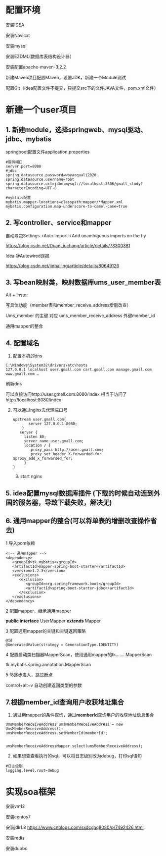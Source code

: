 # 配置环境
安装IDEA

安装Navicat

安装mysql

安装EZDML(数据库表结构设计器）

安装配置apache-maven-3.2.2

新建Maven项目配置Maven，设置JDK，新建一个Module测试

配置Git（idea配置文件不提交，只提交src下的文件JAVA文件，pom.xml文件）



# 新建一个user项目

## 1. 新建module，选择springweb、mysql驱动、jdbc、mybatis  

springboot配置文件application.properties

```
#服务端口
server.port=8080
#jdbc
spring.datasource.password=woyaoquali2020
spring.datasource.username=root
spring.datasource.url=jdbc:mysql://localhost:3306/gmall_study?characterEncoding=UTF-8

#mybtais配置
mybatis.mapper-locations=classpath:mapper/*Mapper.xml
mybatis.configuration.map-underscore-to-camel-case=true

```



## 2. 写controller、service和mapper

自动导包Settings->Auto Import->Add unambiguous imports on the fiy

 https://blog.csdn.net/DuanLiuchang/article/details/73300381 



Idea @Autowired误报

 https://blog.csdn.net/jinhaijing/article/details/80649126 



## 3. 写bean映射类，映射数据库ums_user_member表  

Alt + inster

写具体功能（member表和member_receive_address增删改查）

Ums_member 的主键 对应 ums_member_receive_address 外键member_id

通用mapper的整合



## 4. 配置域名 
   1. 配置本机的dns

```
C:\Windows\System32\drivers\etc\hosts
127.0.0.1 localhost user.gmall.com cart.gmall.com manage.gmall.com www.gmall.com …
```
刷新dns

可以直接访问http://user.gmall.com:8080/index 相当于访问了http://localhost:8080/index

2. 可以通过nginx去代理端口号

   ```
   upstream user.gmall.com{
          server 127.0.0.1:8080;
       }
      server {
        listen 80;
        server_name user.gmall.com;
        location / {
           proxy_pass http://user.gmall.com;
           proxy_set_header X-forwarded-for $proxy_add_x_forwarded_for;
        }
   }
   ```

   3. start nginx

## 5. idea配置mysql数据库插件  (下载的时候自动连到外国的服务器，导致下载失败，解决无)

## 6. 通用mapper的整合(可以将单表的增删改查操作省去)

1 导入pom依赖

```
<!-- 通用mapper -->
<dependency>
   <groupId>tk.mybatis</groupId>
   <artifactId>mapper-spring-boot-starter</artifactId>
   <version>1.2.3</version>
   <exclusions>
      <exclusion>
         <groupId>org.springframework.boot</groupId>
         <artifactId>spring-boot-starter-jdbc</artifactId>
      </exclusion>
   </exclusions>
</dependency>
```

2 配置mapper，继承通用mapper

**public interface** UserMapper **extends** Mapper<UmsMember>

 

3 配置通用mapper的主键和主键返回策略

```
@Id
@GeneratedValue(strategy = GenerationType.IDENTITY)
```

 

4 配置启动类扫描器MapperScan，使用通用mapper的tk……..MapperScan

tk.mybatis.spring.annotation.MapperScan

 

5 f8逐步进入，跳过断点



control+alt+v 自动创建返回类型的参数

## 7.根据member_id查询用户收获地址集合

1. 通过用mapper的条件查询，通过**memberId**查询用户的收获地址信息集合

```
UmsMemberReceiveAddress umsMemberReceiveAddress = new UmsMemberReceiveAddress();
umsMemberReceiveAddress.setMemberId(memberId);


umsMemberReceiveAddressMapper.select(umsMemberReceiveAddress);
```


2. 如果想查查看执行的sql，可以将日志级别改为debug，打印sql语句

```
#日志级别
logging.level.root=debug
```

# 实现soa框架

安装vm12

安装centos7

安装jdk1.8
https://www.cnblogs.com/sxdcgaq8080/p/7492426.html

安装redis

安装dubbo

